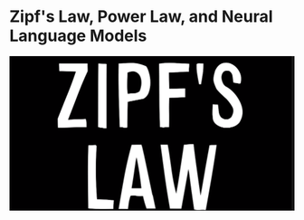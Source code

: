 # Zipf's Law, Power Law, and Neural Language Models

[![Zipf's Mystery; Vsauce](zlimg.png)](https://www.youtube.com/watch?v=fCn8zs912OE)
